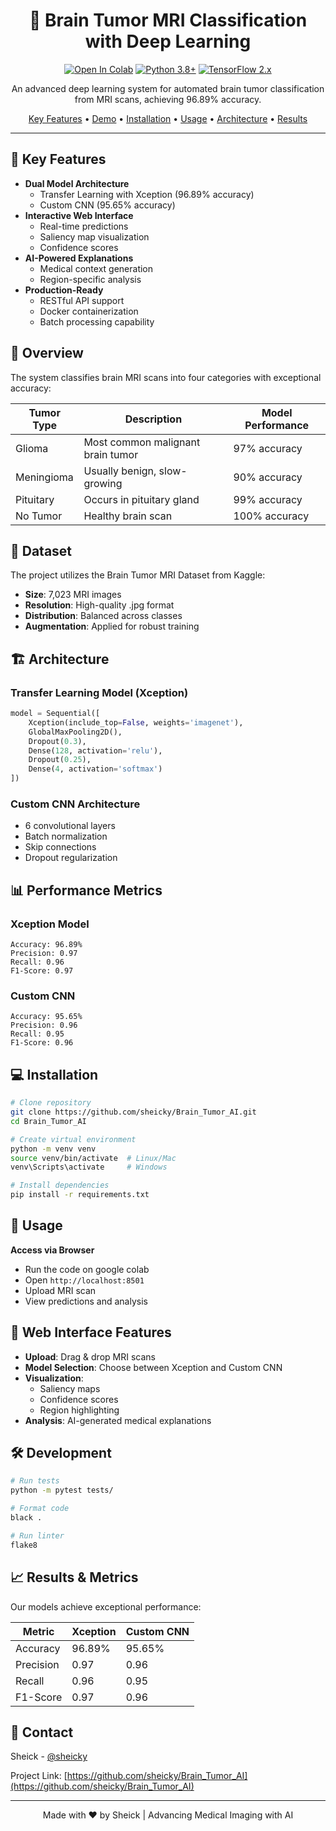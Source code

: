 <div align="center">

# 🧠 Brain Tumor MRI Classification with Deep Learning

[![Open In Colab](https://colab.research.google.com/assets/colab-badge.svg)](https://colab.research.google.com/github/sheicky/Brain_Tumor_AI/blob/main/brain_tumor.ipynb)
[![Python 3.8+](https://img.shields.io/badge/python-3.8+-blue.svg)](https://www.python.org/downloads/release/python-380/)
[![TensorFlow 2.x](https://img.shields.io/badge/TensorFlow-2.x-orange.svg)](https://www.tensorflow.org/)

An advanced deep learning system for automated brain tumor classification from MRI scans, achieving 96.89% accuracy.

[Key Features](#key-features) • [Demo](#live-demo) • [Installation](#installation) • [Usage](#usage) • [Architecture](#architecture) • [Results](#results)

</div>

---

## 🌟 Key Features

- **Dual Model Architecture**
  - Transfer Learning with Xception (96.89% accuracy)
  - Custom CNN (95.65% accuracy)
- **Interactive Web Interface**
  - Real-time predictions
  - Saliency map visualization
  - Confidence scores
- **AI-Powered Explanations**
  - Medical context generation
  - Region-specific analysis
- **Production-Ready**
  - RESTful API support
  - Docker containerization
  - Batch processing capability

## 🎯 Overview

The system classifies brain MRI scans into four categories with exceptional accuracy:

| Tumor Type | Description                       | Model Performance |
| ---------- | --------------------------------- | ----------------- |
| Glioma     | Most common malignant brain tumor | 97% accuracy      |
| Meningioma | Usually benign, slow-growing      | 90% accuracy      |
| Pituitary  | Occurs in pituitary gland         | 99% accuracy      |
| No Tumor   | Healthy brain scan                | 100% accuracy     |

## 🔬 Dataset

The project utilizes the Brain Tumor MRI Dataset from Kaggle:

- **Size**: 7,023 MRI images
- **Resolution**: High-quality .jpg format
- **Distribution**: Balanced across classes
- **Augmentation**: Applied for robust training

## 🏗️ Architecture

### Transfer Learning Model (Xception)

```python
model = Sequential([
    Xception(include_top=False, weights='imagenet'),
    GlobalMaxPooling2D(),
    Dropout(0.3),
    Dense(128, activation='relu'),
    Dropout(0.25),
    Dense(4, activation='softmax')
])
```

### Custom CNN Architecture

- 6 convolutional layers
- Batch normalization
- Skip connections
- Dropout regularization

## 📊 Performance Metrics

### Xception Model

```
Accuracy: 96.89%
Precision: 0.97
Recall: 0.96
F1-Score: 0.97
```

### Custom CNN

```
Accuracy: 95.65%
Precision: 0.96
Recall: 0.95
F1-Score: 0.96
```

## 💻 Installation

```bash
# Clone repository
git clone https://github.com/sheicky/Brain_Tumor_AI.git
cd Brain_Tumor_AI

# Create virtual environment
python -m venv venv
source venv/bin/activate  # Linux/Mac
venv\Scripts\activate     # Windows

# Install dependencies
pip install -r requirements.txt
```

## 🚀 Usage
 
**Access via Browser**

- Run the code on google colab
- Open `http://localhost:8501`
- Upload MRI scan
- View predictions and analysis

## 📱 Web Interface Features

- **Upload**: Drag & drop MRI scans
- **Model Selection**: Choose between Xception and Custom CNN
- **Visualization**:
  - Saliency maps
  - Confidence scores
  - Region highlighting
- **Analysis**: AI-generated medical explanations

## 🛠️ Development

```bash
# Run tests
python -m pytest tests/

# Format code
black .

# Run linter
flake8
```

## 📈 Results & Metrics

Our models achieve exceptional performance:

<div align="center">

| Metric    | Xception | Custom CNN |
| --------- | -------- | ---------- |
| Accuracy  | 96.89%   | 95.65%     |
| Precision | 0.97     | 0.96       |
| Recall    | 0.96     | 0.95       |
| F1-Score  | 0.97     | 0.96       |

</div>


## 📧 Contact

Sheick - [@sheicky](https://github.com/sheicky)

Project Link: [https://github.com/sheicky/Brain_Tumor_AI](https://github.com/sheicky/Brain_Tumor_AI)

---

<div align="center">
Made with ❤️ by Sheick | Advancing Medical Imaging with AI
</div>
